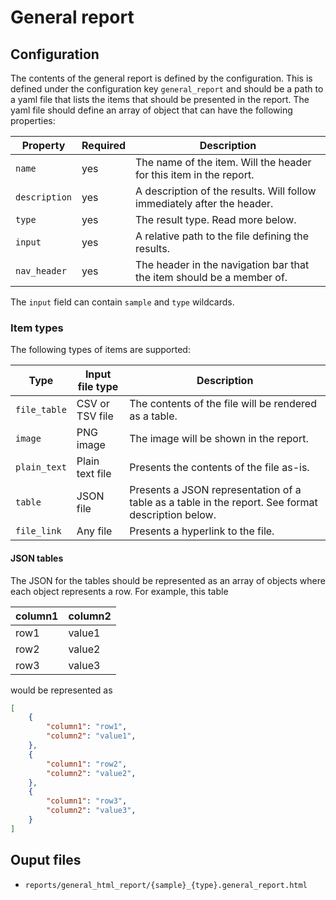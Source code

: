 # General report

## Configuration

The contents of the general report is defined by the configuration.
This is defined under the configuration key `general_report` and should be a path to a yaml file that lists the items that should be presented in the report.
The yaml file should define an array of object that can have the following properties:

Property      | Required | Description
--------------|----------|-------------
`name`        | yes      | The name of the item. Will the header for this item in the report.
`description` | yes      | A description of the results. Will follow immediately after the header.
`type`        | yes      | The result type. Read more below.
`input`       | yes      | A relative path to the file defining the results.
`nav_header`  | yes      | The header in the navigation bar that the item should be a member of.

The `input` field can contain `sample` and `type` wildcards.

### Item types

The following types of items are supported:

Type            | Input file type | Description
----------------|-----------------|-------------
`file_table`    | CSV or TSV file | The contents of the file will be rendered as a table.
`image`         | PNG image       | The image will be shown in the report.
`plain_text`    | Plain text file | Presents the contents of the file as-is.
`table`         | JSON file       | Presents a JSON representation of a table as a table in the report. See format description below.
`file_link`     | Any file        | Presents a hyperlink to the file.

#### JSON tables

The JSON for the tables should be represented as an array of objects where each object represents a row.
For example, this table

column1 | column2
--------|---------
row1    | value1
row2    | value2
row3    | value3

would be represented as

```json
[
    {
        "column1": "row1",
        "column2": "value1",
    },
    {
        "column1": "row2",
        "column2": "value2",
    },
    {
        "column1": "row3",
        "column2": "value3",
    }
]
```

## Ouput files

- `reports/general_html_report/{sample}_{type}.general_report.html`
